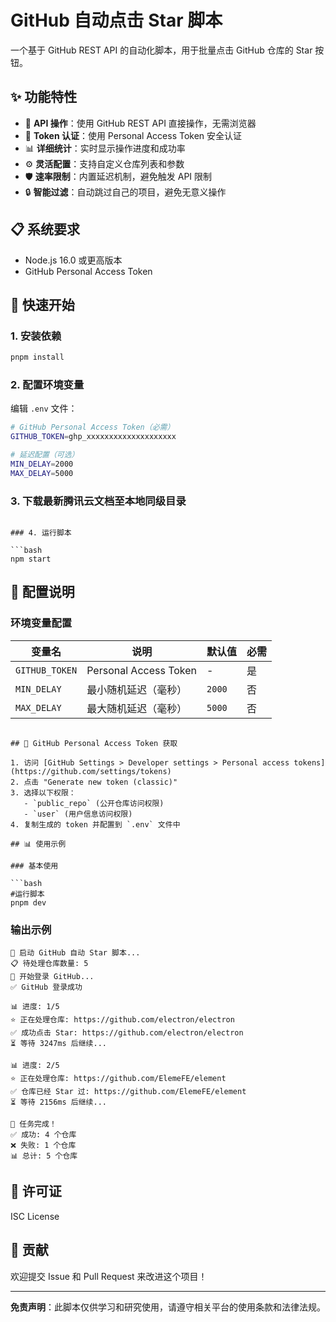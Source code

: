 # GitHub 自动点击 Star 脚本

一个基于 GitHub REST API 的自动化脚本，用于批量点击 GitHub 仓库的 Star 按钮。

## ✨ 功能特性

- 🚀 **API 操作**：使用 GitHub REST API 直接操作，无需浏览器
- 🔐 **Token 认证**：使用 Personal Access Token 安全认证
- 📊 **详细统计**：实时显示操作进度和成功率
- ⚙️ **灵活配置**：支持自定义仓库列表和参数
- 🛡️ **速率限制**：内置延迟机制，避免触发 API 限制
- 🔒 **智能过滤**：自动跳过自己的项目，避免无意义操作

## 📋 系统要求

- Node.js 16.0 或更高版本
- GitHub Personal Access Token

## 🚀 快速开始

### 1. 安装依赖

```bash
pnpm install
```

### 2. 配置环境变量

编辑 `.env` 文件：

```bash
# GitHub Personal Access Token（必需）
GITHUB_TOKEN=ghp_xxxxxxxxxxxxxxxxxxxx

# 延迟配置（可选）
MIN_DELAY=2000
MAX_DELAY=5000
```

### 3. 下载最新腾讯云文档至本地同级目录
```

### 4. 运行脚本

```bash
npm start
```

## 🔧 配置说明

### 环境变量配置

| 变量名 | 说明 | 默认值 | 必需 |
|--------|------|--------|------|
| `GITHUB_TOKEN` | Personal Access Token | - | 是 |
| `MIN_DELAY` | 最小随机延迟（毫秒） | `2000` | 否 |
| `MAX_DELAY` | 最大随机延迟（毫秒） | `5000` | 否 |

```

## 🔐 GitHub Personal Access Token 获取

1. 访问 [GitHub Settings > Developer settings > Personal access tokens](https://github.com/settings/tokens)
2. 点击 "Generate new token (classic)"
3. 选择以下权限：
   - `public_repo` (公开仓库访问权限)
   - `user` (用户信息访问权限)
4. 复制生成的 token 并配置到 `.env` 文件中

## 📊 使用示例

### 基本使用

```bash
#运行脚本
pnpm dev
```

### 输出示例

```
🚀 启动 GitHub 自动 Star 脚本...
📋 待处理仓库数量: 5
🔐 开始登录 GitHub...
✅ GitHub 登录成功

📊 进度: 1/5
⭐ 正在处理仓库: https://github.com/electron/electron
✅ 成功点击 Star: https://github.com/electron/electron
⏳ 等待 3247ms 后继续...

📊 进度: 2/5
⭐ 正在处理仓库: https://github.com/ElemeFE/element
✅ 仓库已经 Star 过: https://github.com/ElemeFE/element
⏳ 等待 2156ms 后继续...

🎉 任务完成！
✅ 成功: 4 个仓库
❌ 失败: 1 个仓库
📊 总计: 5 个仓库
```


## 📄 许可证

ISC License

## 🤝 贡献

欢迎提交 Issue 和 Pull Request 来改进这个项目！

---

**免责声明**：此脚本仅供学习和研究使用，请遵守相关平台的使用条款和法律法规。
